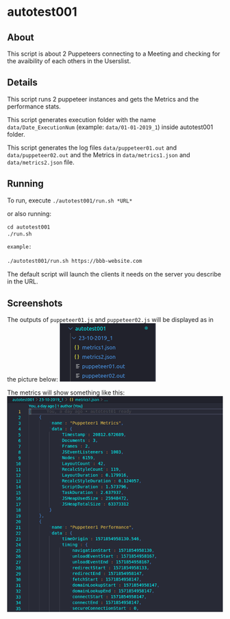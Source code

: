 # autotest001

## About

This script is about 2 Puppeteers connecting to a Meeting and checking for the avaibility of each others in the Userslist.

## Details

This script runs 2 puppeteer instances and gets the Metrics and the performance stats.

This script generates execution folder with the name `data/Date_ExecutionNum` (example: `data/01-01-2019_1`) inside autotest001 folder.

This script generates the log files `data/puppeteer01.out` and `data/puppeteer02.out` and the Metrics in `data/metrics1.json` and `data/metrics2.json` file.

## Running

To run, execute `./autotest001/run.sh *URL*`

or also running: 

```
cd autotest001
./run.sh
```

~~~bash
example:

./autotest001/run.sh https://bbb-website.com
~~~

The default script will launch the clients it needs on the server you describe in the URL.

## Screenshots

The outputs of `puppeteer01.js` and `puppeteer02.js` will be displayed as in the picture below:
![outputs](../images/screenshot.png "outputs")

The metrics will show something like this:
![metrics](../images/metrics.png "metrics")